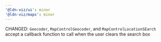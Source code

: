 ```yaml
---
'@ldn-viz/ui': minor
'@ldn-viz/maps': minor
---
```


CHANGED: `Geocoder`, `MapControlGeocoder`, and `MapControlLocationSEarch` accept a callback function to call when the user clears the search box
